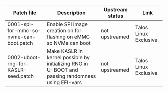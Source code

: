 
| Patch file                                                     | Description                                                                                       | Upstream status | Link                                                                                                       |
|----------------------------------------------------------------|---------------------------------------------------------------------------------------------------|-----------------|-----------------------|
| 0001-spi-for-mmc-so-nvme-can-boot.patch                        | Enable SPI image creation on for flashing on eMMC so NVMe can boot                                | not upstreamed  | Talos Linux Exclusive |
| 0002-uboot-rng-for-KASLR-seed.patch                            | Make KASLR in kernel possible by initializing RNG in U-BOOT and passing randomness using EFI-vars | not upstreamed  | Talos Linux Exclusive |
